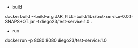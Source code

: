 

- build

docker build --build-arg JAR_FILE=build/libs/test-service-0.0.1-SNAPSHOT.jar -t diego23/test-service:1.0 .


- run

docker run -p 8080:8080 diego23/test-service:1.0
